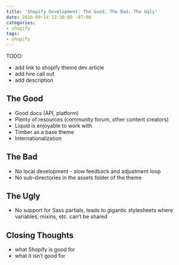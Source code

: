 ```yaml
---
title: 'Shopify Development: The Good, The Bad, The Ugly'
date: 2016-09-14 12:38:00 -07:00
categories:
- shopify
tags:
- shopify
---
```


TODO:

- add link to shopify theme dev article
- add hire call out
- add description

## The Good

- Good docs (API, platform)
- Plenty of resources (community forum, other content creators)
- Liquid is enjoyable to work with
- Timber as a base theme
- Internationalization

## The Bad

- No local development - slow feedback and adjustment loop
- No sub-directories in the assets folder of the theme

## The Ugly

- No support for Sass partials, leads to gigantic stylesheets where variables, mixins, etc. can’t be shared

## Closing Thoughts

- what Shopify is good for
- what it isn’t good for